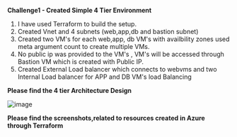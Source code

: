 
**Challenge1 - Created Simple 4 Tier Environment**

1. I have used Terraform to build the setup.
2. Created Vnet and 4 subnets (web,app,db and bastion subnet)
3. Created two VM's for each web,app, db VM's with availbility zones used meta argument count to create multiple VMs.
4. No public ip was provided to the VM's , VM's will be accessed through Bastion VM which is created with Public IP.
5. Created External Load balancer which connects to webvms and two Internal Load balancer for APP and DB VM's load Balancing

**Please find the 4 tier Architecture Design**

![image](https://user-images.githubusercontent.com/106945519/177029324-faafa818-f7e0-448f-97c2-a804086c9048.png)


**Please find the screenshots,related to resources created in Azure through Terraform**


